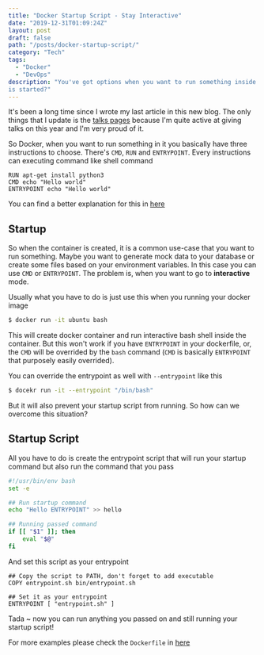 ```yaml
---
title: "Docker Startup Script - Stay Interactive"
date: "2019-12-31T01:09:24Z"
layout: post
draft: false
path: "/posts/docker-startup-script/"
category: "Tech"
tags:
  - "Docker"
  - "DevOps"
description: "You've got options when you want to run something inside Dockerfile, but what if you want to run something when the container 
is started?"
---
```


It's been a long time since I wrote my last article in this new blog. The only things that I update is the [talks pages](https://nolambda.stream/talks/) because I'm quite active at
giving talks on this year and I'm very proud of it.

So Docker, when you want to run something in it you basically have three instructions to choose. There's `CMD`, `RUN` and `ENTRYPOINT`. 
Every instructions can executing command like shell command 

```
RUN apt-get install python3
CMD echo "Hello world"
ENTRYPOINT echo "Hello world"
```

You can find a better explanation for this in [here](https://goinbigdata.com/docker-run-vs-cmd-vs-entrypoint/)

## Startup

So when the container is created, it is a common use-case that you want to run something. Maybe you want to generate mock data to your database or create
some files based on your environment variables.
In this case you can use `CMD` or `ENTRYPOINT`. The problem is, when you want to go to **interactive** mode.

Usually what you have to do is just use this when you running your docker image

```bash
$ docker run -it ubuntu bash
```

This will create docker container and run interactive bash shell inside the container. But this won't work if you have `ENTRYPOINT` in your dockerfile,
or, the `CMD` will be overrided by the `bash` command (`CMD` is basically `ENTRYPOINT` that purposely easily overrided).

You can override the entrypoint as well with `--entrypoint` like this

```bash
$ docekr run -it --entrypoint "/bin/bash"
```

But it will also prevent your startup script from running. So how can we overcome this situation?

## Startup Script

All you have to do is create the entrypoint script that will run your startup command but also run the command that you pass

```bash
#!/usr/bin/env bash
set -e

## Run startup command 
echo "Hello ENTRYPOINT" >> hello

## Running passed command
if [[ "$1" ]]; then
	eval "$@"
fi
```

And set this script as your entrypoint

```
## Copy the script to PATH, don't forget to add executable
COPY entrypoint.sh bin/entrypoint.sh

## Set it as your entrypoint
ENTRYPOINT [ "entrypoint.sh" ]
```

Tada ~ now you can run anything you passed on and still running your startup script!

For more examples please check the `Dockerfile` in [here](https://github.com/esafirm/dockerimages/tree/master/startupdemo)